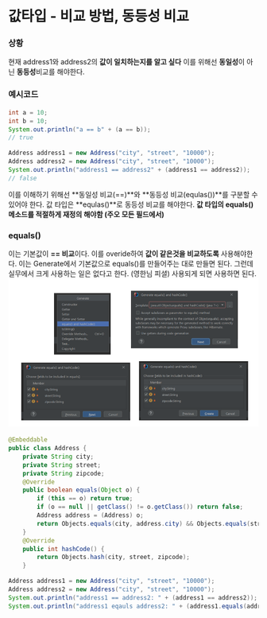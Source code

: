 # 값타입 - 비교 방법, 동등성 비교
### 상황
현재 address1와 address2의 **값이 일치하는지를 알고 싶다**
이를 위해선 **동일성**이 아닌 **동등성**비교를 해야한다.
### 예시코드
```java
int a = 10;
int b = 10;
System.out.println("a == b" + (a == b));
// true
```
```java
Address address1 = new Address("city", "street", "10000");
Address address2 = new Address("city", "street", "10000");
System.out.println("address1 == address2" + (address1 == address2));
// false
```
이를 이해하기 위해선 **동일성 비교(==)**와 **동등성 비교(equlas())**를 구분할 수 있어야 한다.
값 타입은 **equlas()**로 동등성 비교를 해야한다.
**값 타입의 equals() 메소드를 적절하게 재정의 해야함 (주오 모든 필드에서)**
### equals()
이는 기본값이 **== 비교**이다.
이를 overide하여 **값이 같은것을 비교하도록** 사용해야한다.
이는 Generate에서 기본값으로 equals()를 만들어주는 대로 만들면 된다.
그런데 실무에서 크게 사용하는 일은 없다고 한다. (영한님 피셜)
사용되게 되면 사용하면 된다.
![image-20231017013659534](img/image-20231017013659534.png)
```java
@Embeddable
public class Address {
    private String city;
    private String street;
    private String zipcode;
    @Override
    public boolean equals(Object o) {
        if (this == o) return true;
        if (o == null || getClass() != o.getClass()) return false;
        Address address = (Address) o;
        return Objects.equals(city, address.city) && Objects.equals(street, address.street) && Objects.equals(zipcode, address.zipcode);
    }
    @Override
    public int hashCode() {
        return Objects.hash(city, street, zipcode);
    }
```
```java
Address address1 = new Address("city", "street", "10000");
Address address2 = new Address("city", "street", "10000");
System.out.println("address1 == address2: " + (address1 == address2)); // false
System.out.println("address1 eqauls address2: " + (address1.equals(address2))); // true
```
